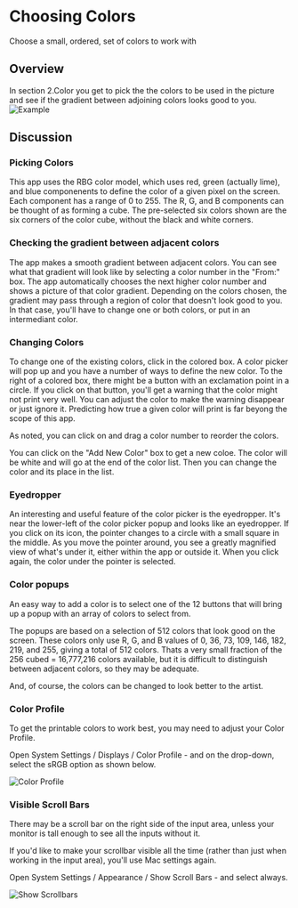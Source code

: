 # Choosing Colors

Choose a small, ordered, set of colors to work with

## Overview

In section 2.Color you get to pick the the colors to be used in the picture and see if the gradient between adjoining colors looks good to you.
![Example](mandart_a03.png)

## Discussion

### Picking Colors

This app uses the RBG color model, which uses red, green (actually lime), and blue componenents to define the color of a given pixel on the screen.
Each component has a range of 0 to 255.
The R, G, and B components can be thought of as forming a cube.
The pre-selected six colors shown are the six corners of the color cube, without the black and white corners.

### Checking the gradient between adjacent colors

The app makes a smooth gradient between adjacent colors.
You can see what that gradient will look like by selecting a color number in the "From:" box.
The app automatically chooses the next  higher color number and shows a picture of that color gradient.
Depending on the colors chosen, the gradient may pass through a region of color that doesn't look good to you.
In that case, you'll have to change one or both colors, or put in an intermediant color.

### Changing Colors

To change one of the existing colors, click in the colored box.
A color picker will pop up and you have a number of ways to define the new color.
To the right of a colored box, there might be a button with an exclamation point in a circle.
If you click on that button, you'll get a warning that the color might not print very well.
You can adjust the color to make the warning disappear or just ignore it.
Predicting how true a given color will print is far beyong the scope of this app.

As noted, you can click on and drag a color number to reorder the colors.

You can click on the "Add New Color" box to get a new coloe.
The color will be white and will go at the end of the color list.
Then you can change the color and its place in the list.

### Eyedropper

An interesting and useful feature of the color picker is the eyedropper.
It's near the lower-left of the color picker popup and looks like an eyedropper.
If you click on its icon, the pointer changes to a circle with a small square in the middle.
As you move the pointer around, you see a greatly magnified view of what's under it, either within the app or outside it.
When you click again, the color under the pointer is selected.

### Color popups

An easy way to add a color is to select one of the 12 buttons that will bring up a popup with an array of colors to select from.

The popups are based on a selection of 512 colors that look good on the screen. 
These colors only use R, G, and B values of 0, 36, 73, 109, 146, 182, 219, and 255, giving a total of 512 colors.
Thats a very small fraction of the 256 cubed = 16,777,216 colors available, but it is difficult to distinguish between adjacent colors, so they may be adequate.

And, of course, the colors can be changed to look better to the artist.

### Color Profile

To get the printable colors to work best, you may need to adjust your Color Profile.

Open System Settings / Displays / Color Profile - and on the drop-down, 
select the sRGB option as shown below. 

![Color Profile](SystemSettings-Displays-ColorProfile-sRGB.png)

### Visible Scroll Bars

There may be a scroll bar on the right side of the input area,
unless your monitor is tall enough to see all the inputs without it. 

If you'd like to make your scrollbar visible all the time 
(rather than just when working in the input area), you'll use
Mac settings again.

Open System Settings / Appearance / Show Scroll Bars - and select always.

![Show Scrollbars](SystemSettings-Appearance-Scrollbar.png)



